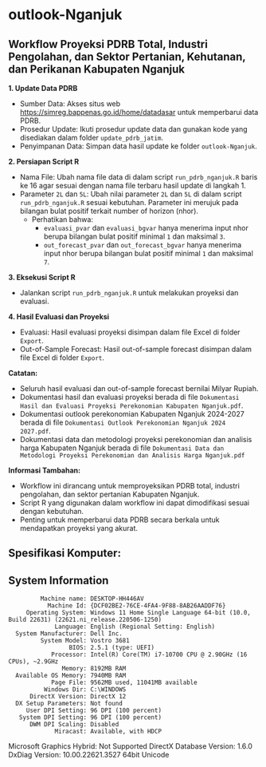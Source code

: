 # outlook-Nganjuk
## Workflow Proyeksi PDRB Total, Industri Pengolahan, dan Sektor Pertanian, Kehutanan, dan Perikanan Kabupaten Nganjuk

**1. Update Data PDRB**
+ Sumber Data: Akses situs web https://simreg.bappenas.go.id/home/datadasar untuk memperbarui data PDRB.
+ Prosedur Update: Ikuti prosedur update data dan gunakan kode yang disediakan dalam folder `update_pdrb_jatim`.
+ Penyimpanan Data: Simpan data hasil update ke folder `outlook-Nganjuk`.

**2. Persiapan Script R**
+ Nama File: Ubah nama file data di dalam script `run_pdrb_nganjuk.R` baris ke 16 agar sesuai dengan nama file terbaru hasil update di langkah 1.
+ Parameter `2L` dan `5L`: Ubah nilai parameter `2L` dan `5L` di dalam script `run_pdrb_nganjuk.R` sesuai kebutuhan. Parameter ini merujuk pada bilangan bulat positif terkait number of horizon (nhor).
  + Perhatikan bahwa:
    + `evaluasi_pvar` dan `evaluasi_bgvar` hanya menerima input nhor berupa bilangan bulat positif minimal `1` dan maksimal `3`.
    + `out_forecast_pvar` dan `out_forecast_bgvar` hanya menerima input nhor berupa bilangan bulat positif minimal `1` dan maksimal `7`.

**3. Eksekusi Script R**
+ Jalankan script `run_pdrb_nganjuk.R` untuk melakukan proyeksi dan evaluasi.

**4. Hasil Evaluasi dan Proyeksi**
+ Evaluasi: Hasil evaluasi proyeksi disimpan dalam file Excel di folder `Export`.
+ Out-of-Sample Forecast: Hasil out-of-sample forecast disimpan dalam file Excel di folder `Export`.

**Catatan:**
+ Seluruh hasil evaluasi dan out-of-sample forecast bernilai Milyar Rupiah.
+ Dokumentasi hasil dan evaluasi proyeksi berada di file `Dokumentasi Hasil dan Evaluasi Proyeksi Perekonomian Kabupaten Nganjuk.pdf`.
+ Dokumentasi outlook perekonomian Kabupaten Nganjuk 2024-2027 berada di file `Dokumentasi Outlook Perekonomian Nganjuk 2024 2027.pdf`.
+ Dokumentasi data dan metodologi proyeksi perekonomian dan analisis harga Kabupaten Nganjuk berada di file `Dokumentasi Data dan Metodologi Proyeksi Perekonomian dan Analisis Harga Nganjuk.pdf`

**Informasi Tambahan:**
+ Workflow ini dirancang untuk memproyeksikan PDRB total, industri pengolahan, dan sektor pertanian Kabupaten Nganjuk.
+ Script R yang digunakan dalam workflow ini dapat dimodifikasi sesuai dengan kebutuhan.
+ Penting untuk memperbarui data PDRB secara berkala untuk mendapatkan proyeksi yang akurat.

**Spesifikasi Komputer:**
------------------
System Information
------------------
             Machine name: DESKTOP-HH446AV
               Machine Id: {DCF02BE2-76CE-4FA4-9F88-8AB26AADDF76}
         Operating System: Windows 11 Home Single Language 64-bit (10.0, Build 22631) (22621.ni_release.220506-1250)
                 Language: English (Regional Setting: English)
      System Manufacturer: Dell Inc.
             System Model: Vostro 3681
                     BIOS: 2.5.1 (type: UEFI)
                Processor: Intel(R) Core(TM) i7-10700 CPU @ 2.90GHz (16 CPUs), ~2.9GHz
                   Memory: 8192MB RAM
      Available OS Memory: 7940MB RAM
                Page File: 9562MB used, 11041MB available
              Windows Dir: C:\WINDOWS
          DirectX Version: DirectX 12
      DX Setup Parameters: Not found
         User DPI Setting: 96 DPI (100 percent)
       System DPI Setting: 96 DPI (100 percent)
          DWM DPI Scaling: Disabled
                 Miracast: Available, with HDCP
Microsoft Graphics Hybrid: Not Supported
 DirectX Database Version: 1.6.0
           DxDiag Version: 10.00.22621.3527 64bit Unicode

